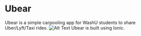 # Ubear
Ubear is a simple carpooling app for WashU students to share Uber/Lyft/Taxi rides.
![Alt Text](https://media.giphy.com/media/ir9PbyNjLTxM3Infk9/giphy.gif)
Ubear is built using Ionic.
